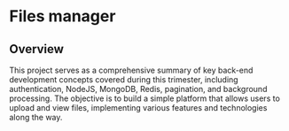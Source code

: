 # Files manager

## Overview
This project serves as a comprehensive summary of key back-end development concepts covered during this trimester, including authentication, NodeJS, MongoDB, Redis, pagination, and background processing. The objective is to build a simple platform that allows users to upload and view files, implementing various features and technologies along the way.
